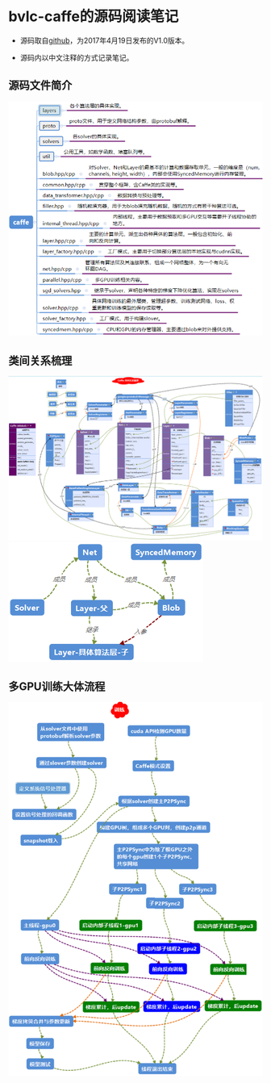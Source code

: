 # bvlc-caffe的源码阅读笔记

- 源码取自[github](https://github.com/BVLC/caffe)，为2017年4月19日发布的V1.0版本。

- 源码内以中文注释的方式记录笔记。

## 源码文件简介
![](./data/caffe_s1_1.png "a")

## 类间关系梳理
![](./data/caffe_s1_2.png "b")
![](./data/caffe_s1_3.png "c")

## 多GPU训练大体流程
![](./data/caffe_s1_4.png "d")